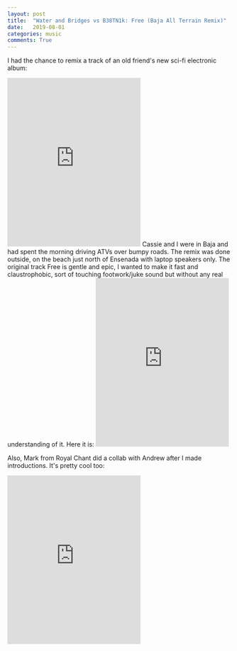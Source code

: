 ```yaml
---
layout: post
title:  "Water and Bridges vs B38TN1k: Free (Baja All Terrain Remix)"
date:   2019-08-01
categories: music
comments: True
---
```

I had the chance to remix a track of an old friend's new sci-fi electronic album:
<iframe src="https://open.spotify.com/embed/album/0RxaRtPku3VyUo4SqrLfmi" width="300" height="380" frameborder="0" allowtransparency="true" allow="encrypted-media"></iframe>
Cassie and I were in Baja and had spent the morning driving ATVs over bumpy roads. The remix was done outside, on the beach just north of Ensenada with laptop speakers only. The original track Free is gentle and epic, I wanted to make it fast and claustrophobic, sort of touching footwork/juke sound but without any real understanding of it. Here it is:
<iframe src="https://open.spotify.com/embed/album/5KhiOMtjUj8ohiQOqXXd54" width="300" height="380" frameborder="0" allowtransparency="true" allow="encrypted-media"></iframe>

Also, Mark from Royal Chant did a collab with Andrew after I made introductions. It's pretty cool too:
<iframe src="https://open.spotify.com/embed/album/7JDpEfjtG8ZrL96Od6fOcc" width="300" height="380" frameborder="0" allowtransparency="true" allow="encrypted-media"></iframe>
